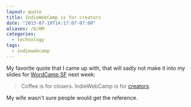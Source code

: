 ```yaml
---
layout: quote
title: IndieWebCamp is for creators
date: "2013-07-19T14:17:07-07:00"
aliases: /b/HM
categories:
  - technology
tags:
  - indiewebcamp
---
```


My favorite quote that I came up with, that will sadly not make it into my slides for [WordCamp
SF](http://2013.sf.wordcamp.org/) next week:

> Coffee is for closers. IndieWebCamp is for [creators](https://indieweb.org/creator).

My wife wasn't sure people would get the reference.
